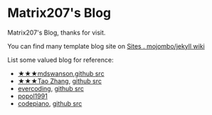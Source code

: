 # Matrix207's Blog

Matrix207's Blog, thanks for visit.

You can find many template blog site on [Sites . mojombo/jekyll wiki](https://github.com/mojombo/jekyll/wiki/Sites)


List some valued blog for reference:  

+ [★★★mdswanson](http://mdswanson.com/),[github src](https://github.com/matrix207/swanson.github.com)
+ [★★★Tao Zhang](http://ztpala.com/), [github src](https://github.com/pala/pala.github.com)
+ [evercoding](http://blog.evercoding.net/), [github src](https://github.com/iEverX/ieverx.github.com)
+ [popol1991](http://popol1991.github.io/)
+ [codepiano](http://codepiano.github.io/), [github src](https://github.com/codepiano/codepiano.github.com)
